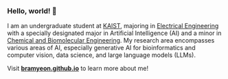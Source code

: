 ### Hello, world! 👋

<!--
**bramyeon/bramyeon** is a ✨ _special_ ✨ repository because its `README.md` (this file) appears on your GitHub profile.

Here are some ideas to get you started:
-->
I am an undergraduate student at [KAIST](https://kaist.ac.kr), majoring in [Electrical Engineering](https://ee.kaist.ac.kr) with a specially designated major in Artificial Intelligence (AI) and a minor in [Chemical and Biomolecular Engineering](https://cbe.kaist.ac.kr). My research area encompasses various areas of AI, especially generative AI for bioinformatics and computer vision, data science, and large language models (LLMs).

Visit [**bramyeon.github.io**](https://bramyeon.github.io) to learn more about me!  
